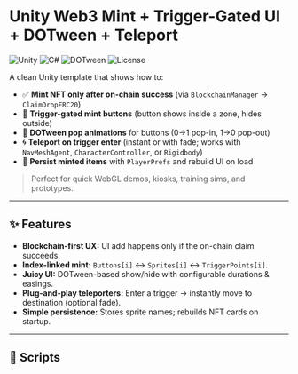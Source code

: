 # Unity Web3 Mint + Trigger-Gated UI + DOTween + Teleport

![Unity](https://img.shields.io/badge/Unity-2022%2B-black?logo=unity)
![C#](https://img.shields.io/badge/C%23-10-blue)
![DOTween](https://img.shields.io/badge/DOTween-Required-green)
![License](https://img.shields.io/badge/license-MIT-lightgrey)

A clean Unity template that shows how to:

- ✅ **Mint NFT only after on-chain success** (via `BlockchainManager` → `ClaimDropERC20`)
- 🎯 **Trigger-gated mint buttons** (button shows inside a zone, hides outside)
- 💫 **DOTween pop animations** for buttons (0→1 pop-in, 1→0 pop-out)
- 🌀 **Teleport on trigger enter** (instant or with fade; works with `NavMeshAgent`, `CharacterController`, or `Rigidbody`)
- 💾 **Persist minted items** with `PlayerPrefs` and rebuild UI on load

> Perfect for quick WebGL demos, kiosks, training sims, and prototypes.

---

## ✨ Features

- **Blockchain-first UX:** UI add happens only if the on-chain claim succeeds.
- **Index-linked mint:** `Buttons[i]` ↔ `Sprites[i]` ↔ `TriggerPoints[i]`.
- **Juicy UI:** DOTween-based show/hide with configurable durations & easings.
- **Plug-and-play teleporters:** Enter a trigger → instantly move to destination (optional fade).
- **Simple persistence:** Stores sprite names; rebuilds NFT cards on startup.

---

## 🧱 Scripts

